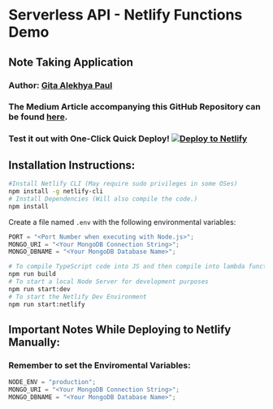 # Serverless API - Netlify Functions Demo

## **Note Taking Application**

### **Author: [Gita Alekhya Paul](https://github.com/gitaalekhyapaul)**

### **The Medium Article accompanying this GitHub Repository can be found [here](#).**

### **Test it out with One-Click Quick Deploy! [![Deploy to Netlify](https://www.netlify.com/img/deploy/button.svg "Deploy to Netlify")](https://app.netlify.com/start/deploy?repository=https://github.com/gitaalekhyapaul/netlify-serverless)**

## **Installation Instructions:**

```bash
#Install Netlify CLI (May require sudo privileges in some OSes)
npm install -g netlify-cli
# Install Dependencies (Will also compile the code.)
npm install
```

Create a file named `.env` with the following environmental variables:

```javascript
PORT = "<Port Number when executing with Node.js>";
MONGO_URI = "<Your MongoDB Connection String>";
MONGO_DBNAME = "<Your MongoDB Database Name>";
```

```bash
# To compile TypeScript code into JS and then compile into lambda functions
npm run build
# To start a local Node Server for development purposes
npm run start:dev
# To start the Netlify Dev Environment
npm run start:netlify
```

## **Important Notes While Deploying to Netlify Manually:**

### Remember to set the Enviromental Variables:

```javascript
NODE_ENV = "production";
MONGO_URI = "<Your MongoDB Connection String>";
MONGO_DBNAME = "<Your MongoDB Database Name>";
```
